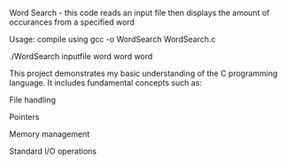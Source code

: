 Word Search - this code reads an input file then displays the amount of occurances from a specified word

Usage:
compile using gcc -o WordSearch WordSearch.c

./WordSearch inputfile word word word

This project demonstrates my basic understanding of the C programming language. It includes fundamental concepts such as:

File handling

Pointers

Memory management

Standard I/O operations

